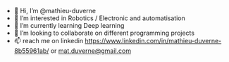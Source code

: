 - 👋 Hi, I’m @mathieu-duverne
- 👀 I’m interested in Robotics / Electronic and automatisation
- 🌱 I’m currently learning Deep learning
- 💞️ I’m looking to collaborate on different programming projects
- 📫 reach me on linkedin https://www.linkedin.com/in/mathieu-duverne-8b55961ab/ or mat.duverne@gmail.com

<!---
mathieu-duverne/mathieu-duverne is a ✨ special ✨ repository because its `README.md` (this file) appears on your GitHub profile.
You can click the Preview link to take a look at your changes.
--->
